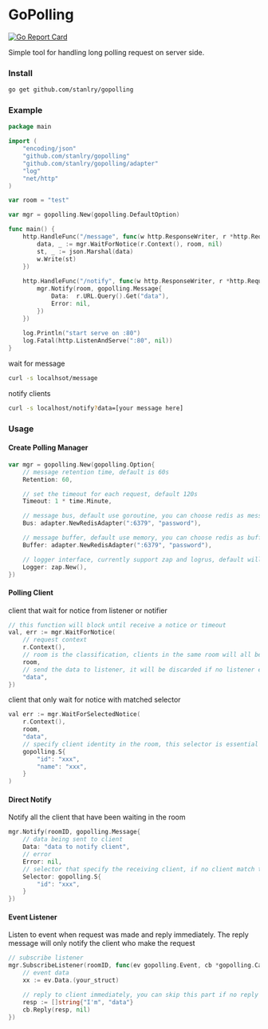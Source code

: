 GoPolling
==================
[![Go Report Card](https://goreportcard.com/badge/github.com/stanlry/gopolling)](https://goreportcard.com/report/github.com/stanlry/gopolling)

Simple tool for handling long polling request on server side.

### Install
```bash
go get github.com/stanlry/gopolling
```

### Example
```go
package main

import (
    "encoding/json"
    "github.com/stanlry/gopolling"
    "github.com/stanlry/gopolling/adapter"
    "log"
    "net/http"
)

var room = "test"

var mgr = gopolling.New(gopolling.DefaultOption)

func main() {
    http.HandleFunc("/message", func(w http.ResponseWriter, r *http.Request) {
        data, _ := mgr.WaitForNotice(r.Context(), room, nil)
        st, _ := json.Marshal(data)
        w.Write(st)
    })
    
    http.HandleFunc("/notify", func(w http.ResponseWriter, r *http.Request) {
        mgr.Notify(room, gopolling.Message{
            Data:  r.URL.Query().Get("data"), 
            Error: nil,
        })
    })
        
    log.Println("start serve on :80")
    log.Fatal(http.ListenAndServe(":80", nil))
}
```
wait for message
```bash
curl -s localhsot/message
```
notify clients
```bash
curl -s localhost/notify?data=[your message here]
```

### Usage
#### Create Polling Manager
```go
var mgr = gopolling.New(gopolling.Option{ 
    // message retention time, default is 60s
    Retention: 60,

    // set the timeout for each request, default 120s   
    Timeout: 1 * time.Minute,  

    // message bus, default use goroutine, you can choose redis as messaging bus
    Bus: adapter.NewRedisAdapter(":6379", "password"), 

    // message buffer, default use memory, you can choose redis as buffer
    Buffer: adapter.NewRedisAdapter(":6379", "password"), 

    // logger interface, currently support zap and logrus, default will not log any error
    Logger: zap.New(), 
})
```

#### Polling Client
client that wait for notice from listener or notifier
```go
// this function will block until receive a notice or timeout
val, err := mgr.WaitForNotice(
    // request context
    r.Context(), 
    // room is the classification, clients in the same room will all be notified if no selector is specified
    room, 
    // send the data to listener, it will be discarded if no listener exist
    "data",
})
```
client that only wait for notice with matched selector
```go
val err := mgr.WaitForSelectedNotice(
    r.Context(),
    room,
    "data",
    // specify client identity in the room, this selector is essential a string map
    gopolling.S{
        "id": "xxx",
        "name": "xxx",
    }
)
```

#### Direct Notify
Notify all the client that have been waiting in the room
```go
mgr.Notify(roomID, gopolling.Message{
    // data being sent to client
    Data: "data to notify client",
    // error
    Error: nil,
    // selector that specify the receiving client, if no client match the selector, message will be discarded
    Selector: gopolling.S{
        "id": "xxx",
    }
})
```
#### Event Listener
Listen to event when request was made and reply immediately. The reply message will only notify the client who
make the request
```go
// subscribe listener
mgr.SubscribeListener(roomID, func(ev gopolling.Event, cb *gopolling.Callback){
    // event data
    xx := ev.Data.(your_struct)

    // reply to client immediately, you can skip this part if no reply is needed
    resp := []string{"I'm", "data"}
    cb.Reply(resp, nil)
}) 
```
